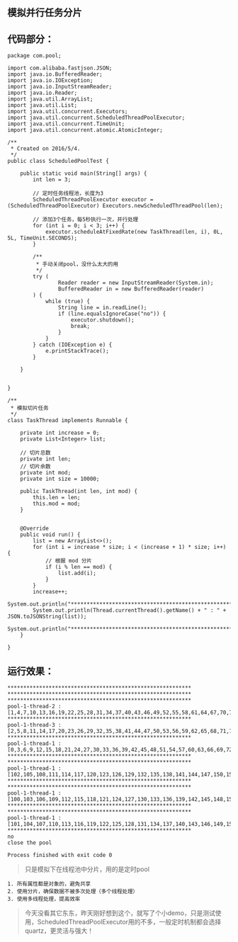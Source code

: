 ## 模拟并行任务分片 ##

代码部分：
-

    package com.pool;

	import com.alibaba.fastjson.JSON;
	import java.io.BufferedReader;
	import java.io.IOException;
	import java.io.InputStreamReader;
	import java.io.Reader;
	import java.util.ArrayList;
	import java.util.List;
	import java.util.concurrent.Executors;
	import java.util.concurrent.ScheduledThreadPoolExecutor;
	import java.util.concurrent.TimeUnit;
	import java.util.concurrent.atomic.AtomicInteger;
	
	/**
	 * Created on 2016/5/4.
	 */
	public class ScheduledPoolTest {
	
	    public static void main(String[] args) {
	        int len = 3;
	
	        // 定时任务线程池，长度为3
	        ScheduledThreadPoolExecutor executor = (ScheduledThreadPoolExecutor) Executors.newScheduledThreadPool(len);
	
	        // 添加3个任务，每5秒执行一次，并行处理
	        for (int i = 0; i < 3; i++) {
	            executor.scheduleAtFixedRate(new TaskThread(len, i), 0L, 5L, TimeUnit.SECONDS);
	        }
	
	        /**
	         * 手动关闭pool，没什么太大的用
	         */
	        try (
	                Reader reader = new InputStreamReader(System.in);
	                BufferedReader in = new BufferedReader(reader)
	        ) {
	            while (true) {
	                String line = in.readLine();
	                if (line.equalsIgnoreCase("no")) {
	                    executor.shutdown();
	                    break;
	                }
	            }
	        } catch (IOException e) {
	            e.printStackTrace();
	        }
	
	    }
	
	
	}
	
	/**
	 * 模拟切片任务
	 */
	class TaskThread implements Runnable {
	
	    private int increase = 0;
	    private List<Integer> list;
	
	    // 切片总数
	    private int len;
	    // 切片余数
	    private int mod;
	    private int size = 10000;
	
	    public TaskThread(int len, int mod) {
	        this.len = len;
	        this.mod = mod;
	    }
	
	
	    @Override
	    public void run() {
	        list = new ArrayList<>();
	        for (int i = increase * size; i < (increase + 1) * size; i++) {
	            // 根据 mod 分片
	            if (i % len == mod) {
	                list.add(i);
	            }
	        }
			increase++;
	        System.out.println("**********************************************************");
	        System.out.println(Thread.currentThread().getName() + " : " + JSON.toJSONString(list));
	        System.out.println("**********************************************************");
	    }
	
	}


运行效果：
-
	**********************************************************
	**********************************************************
	**********************************************************
	pool-1-thread-2 : [1,4,7,10,13,16,19,22,25,28,31,34,37,40,43,46,49,52,55,58,61,64,67,70,73,76,79,82,85,88,91,94,97]
	**********************************************************
	pool-1-thread-3 : [2,5,8,11,14,17,20,23,26,29,32,35,38,41,44,47,50,53,56,59,62,65,68,71,74,77,80,83,86,89,92,95,98]
	**********************************************************
	pool-1-thread-1 : [0,3,6,9,12,15,18,21,24,27,30,33,36,39,42,45,48,51,54,57,60,63,66,69,72,75,78,81,84,87,90,93,96,99]
	**********************************************************
	**********************************************************
	pool-1-thread-1 : [102,105,108,111,114,117,120,123,126,129,132,135,138,141,144,147,150,153,156,159,162,165,168,171,174,177,180,183,186,189,192,195,198]
	**********************************************************
	**********************************************************
	pool-1-thread-1 : [100,103,106,109,112,115,118,121,124,127,130,133,136,139,142,145,148,151,154,157,160,163,166,169,172,175,178,181,184,187,190,193,196,199]
	**********************************************************
	**********************************************************
	pool-1-thread-1 : [101,104,107,110,113,116,119,122,125,128,131,134,137,140,143,146,149,152,155,158,161,164,167,170,173,176,179,182,185,188,191,194,197]
	**********************************************************
	no
	close the pool
	
	Process finished with exit code 0



>只是模拟下在线程池中分片，用的是定时pool

	1. 所有属性都是对象的，避免共享
	2. 使用分片，确保数据不被多次处理（多个线程处理）
	3. 使用多线程处理，提高效率


>今天没看其它东东，昨天刚好想到这个，就写了个小demo，只是测试使用，ScheduledThreadPoolExecutor用的不多，一般定时机制都会选择quartz，更灵活与强大！
